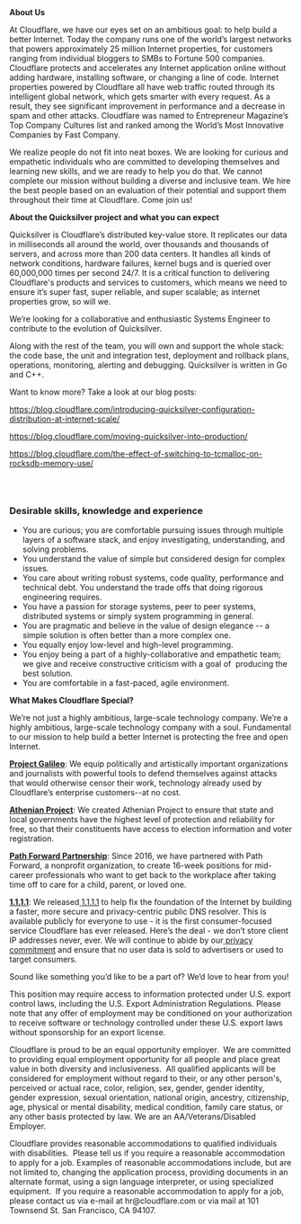 <div class="content-intro">
	<div><strong>About Us</strong></div>
	<div>
		<p><span style="font-weight: 400;">At Cloudflare, we have our eyes set on an ambitious goal: to help build a better Internet. Today the company runs one of the world’s largest networks that powers approximately 25 million Internet properties, for customers ranging from individual bloggers to SMBs to Fortune 500 companies. Cloudflare protects and accelerates any Internet application online without adding hardware, installing software, or changing a line of code. Internet properties powered by Cloudflare all have web traffic routed through its intelligent global network, which gets smarter with every request. As a result, they see significant improvement in performance and a decrease in spam and other attacks. Cloudflare was named to Entrepreneur Magazine’s Top Company Cultures list and ranked among the World’s Most Innovative Companies by Fast Company.</span><span style="font-weight: 400;">&nbsp;</span></p>
		<p><span style="font-weight: 400;">We realize people do not fit into neat boxes. We are looking for curious and empathetic individuals who are committed to developing themselves and learning new skills, and we are ready to help you do that. We cannot complete our mission without building a diverse and inclusive team. We hire the best people based on an evaluation of their potential and support them throughout their time at Cloudflare. Come join us!&nbsp;</span></p>
	</div>
</div>
<p><strong>About the Quicksilver project and what you can expect</strong></p>
<p><span style="font-weight: 400;">Quicksilver is Cloudflare’s distributed key-value store. It replicates our data in milliseconds all around the world, over thousands and thousands of servers, and across more than 200 data centers. It handles all kinds of network conditions, hardware failures, kernel bugs and is queried over 60,000,000 times per second 24/7. It is a critical function to delivering Cloudflare's products and services to customers, which means we need to ensure it’s super fast, super reliable, and super scalable; as internet properties grow, so will we.&nbsp;</span></p>
<p><span style="font-weight: 400;">We’re looking for a collaborative and enthusiastic Systems Engineer to contribute to the evolution of Quicksilver.</span></p>
<p><span style="font-weight: 400;">Along with the rest of the team, you will own and support the whole stack: the code base, the unit and integration test, deployment and rollback plans, operations, monitoring, alerting and debugging. Quicksilver is written in Go and C++.</span></p>
<p><span style="font-weight: 400;">Want to know more? Take a look at our blog posts:</span></p>
<p><a href="https://blog.cloudflare.com/introducing-quicksilver-configuration-distribution-at-internet-scale/"><span style="font-weight: 400;">https://blog.cloudflare.com/introducing-quicksilver-configuration-distribution-at-internet-scale/</span></a></p>
<p><a href="https://blog.cloudflare.com/moving-quicksilver-into-production/"><span style="font-weight: 400;">https://blog.cloudflare.com/moving-quicksilver-into-production/</span></a></p>
<p><a href="https://blog.cloudflare.com/the-effect-of-switching-to-tcmalloc-on-rocksdb-memory-use/"><span style="font-weight: 400;">https://blog.cloudflare.com/the-effect-of-switching-to-tcmalloc-on-rocksdb-memory-use/</span></a></p>
<h3>&nbsp;</h3>
<h3><strong>Desirable skills, knowledge and experience</strong></h3>
<ul>
	<li style="font-weight: 400;"><span style="font-weight: 400;">You are curious; you are comfortable pursuing issues through multiple layers of a software stack, and enjoy investigating, understanding, and solving problems.</span></li>
	<li style="font-weight: 400;"><span style="font-weight: 400;">You understand the value of simple but considered design for complex issues.</span></li>
	<li style="font-weight: 400;"><span style="font-weight: 400;">You care about writing robust systems, code quality, performance and technical debt. You understand the trade offs that doing rigorous engineering requires.</span></li>
	<li style="font-weight: 400;"><span style="font-weight: 400;">You have a passion for storage systems, peer to peer systems, distributed systems or simply system programming in general.</span></li>
	<li style="font-weight: 400;"><span style="font-weight: 400;">You are pragmatic and believe in the value of design elegance -- a simple solution is often better than a more complex one.</span></li>
	<li style="font-weight: 400;"><span style="font-weight: 400;">You equally enjoy low-level and high-level programming.</span></li>
	<li style="font-weight: 400;"><span style="font-weight: 400;">You enjoy being a part of a highly-collaborative and empathetic team; we give and receive constructive criticism with a goal of&nbsp; producing the best solution.</span></li>
	<li style="font-weight: 400;"><span style="font-weight: 400;">You are comfortable in a fast-paced, agile environment.</span></li>
</ul>
<div class="content-conclusion">
	<p><strong>What Makes Cloudflare Special?</strong></p>
	<p><span style="font-weight: 400;">We’re not just a highly ambitious, large-scale technology company. We’re a highly ambitious, large-scale technology company with a soul. Fundamental to our mission to help build a better Internet is protecting the free and open Internet.</span></p>
	<p><a href="https://blog.cloudflare.com/protecting-free-expression-online/"><strong>Project Galileo</strong></a><span style="font-weight: 400;">: We equip politically and artistically important organizations and journalists with powerful tools to defend themselves against attacks that would otherwise censor their work, technology already used by Cloudflare’s enterprise customers--at no cost.</span></p>
	<p><strong><a href="https://www.cloudflare.com/athenian/">Athenian Project</a></strong><span style="font-weight: 400;">: We created Athenian Project to ensure that state and local governments have the highest level of protection and reliability for free, so that their constituents have access to election information and voter registration.</span></p>
	<p><a href="https://blog.cloudflare.com/tag/path-forward/"><strong>Path Forward Partnership</strong></a><span style="font-weight: 400;">: Since 2016, we have partnered with Path Forward, a nonprofit organization, to create 16-week positions for mid-career professionals who want to get back to the workplace after taking time off to care for a child, parent, or loved one.</span></p>
	<p><a href="https://1.1.1.1/"><strong>1.1.1.1</strong></a><span style="font-weight: 400;">: We released</span><a href="https://1.1.1.1/"> <span style="font-weight: 400;">1.1.1.1</span></a><span style="font-weight: 400;"> to help fix the foundation of the Internet by building a faster, more secure and privacy-centric public DNS resolver. This is available publicly for everyone to use - it is the first consumer-focused service Cloudflare has ever released. Here’s the deal - we don’t store client IP addresses never, ever. We will continue to abide by our</span><a href="https://developers.cloudflare.com/1.1.1.1/privacy/public-dns-resolver"> privacy commitment</a><span style="font-weight: 400;"> and ensure that no user data is sold to advertisers or used to target consumers.</span></p>
	<p><span style="font-weight: 400;">Sound like something you’d like to be a part of? We’d love to hear from you!</span></p>
	<p><span style="font-weight: 400;">This position may require access to information protected under U.S. export control laws, including the U.S. Export Administration Regulations. Please note that any offer of employment may be conditioned on your authorization to receive software or technology controlled under these U.S. export laws without sponsorship for an export license.</span></p>
	<p><span style="font-weight: 400;">Cloudflare is proud to be an equal opportunity employer. &nbsp;We are committed to providing equal employment opportunity for all people and place great value in both diversity and inclusiveness. &nbsp;All qualified applicants will be considered for employment without regard to their, or any other person's, perceived or actual</span> <span style="font-weight: 400;">race, color, religion, sex, gender, gender identity, gender expression, sexual orientation, national origin, ancestry, citizenship, age, physical or mental disability, medical condition, family care status, or any other basis protected by law. </span><span style="font-weight: 400;">We are an AA/Veterans/Disabled Employer.</span></p>
	<p><span style="font-weight: 400;">Cloudflare provides reasonable accommodations to qualified individuals with disabilities. &nbsp;Please tell us if you require a reasonable accommodation to apply for a job. Examples of reasonable accommodations include, but are not limited to, changing the application process, providing documents in an alternate format, using a sign language interpreter, or using specialized equipment. &nbsp;If you require a reasonable accommodation to apply for a job, please contact us via e-mail at </span><span style="font-weight: 400;">hr@cloudflare.com</span><span style="font-weight: 400;"> or via mail at 101 Townsend St. San Francisco, CA 94107.</span></p>
</div>